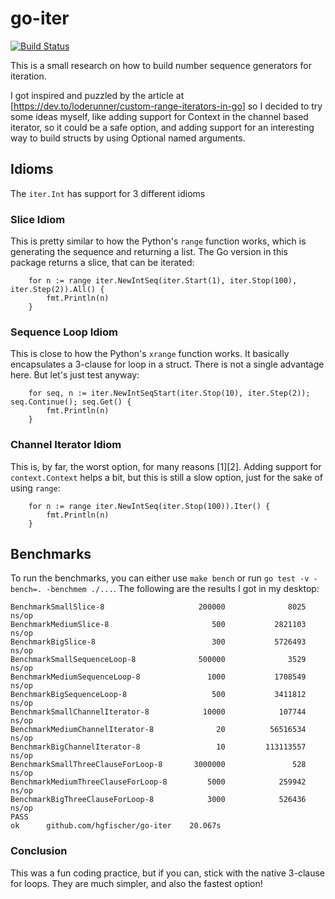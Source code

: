 # go-iter

[![Build Status](https://travis-ci.org/hgfischer/go-iter.svg?branch=master)](https://travis-ci.org/hgfischer/go-iter)

This is a small research on how to build number sequence generators for iteration.

I got inspired and puzzled by the article at [https://dev.to/loderunner/custom-range-iterators-in-go] so I decided to try some ideas myself, like adding support for Context in the channel based iterator, so it could be a safe option, and adding support for an interesting way to build structs by using Optional named arguments.

## Idioms

The `iter.Int` has support for 3 different idioms

### Slice Idiom

This is pretty similar to how the Python's `range` function works, which is generating the sequence and returning a list. The Go version in this package returns a slice, that can be iterated:

```code:go
    for n := range iter.NewIntSeq(iter.Start(1), iter.Stop(100), iter.Step(2)).All() {
        fmt.Println(n)
    }
```

### Sequence Loop Idiom

This is close to how the Python's `xrange` function works. It basically encapsulates a 3-clause for loop in a struct. There is not a single advantage here. But let's just test anyway:

```code:go
    for seq, n := iter.NewIntSeqStart(iter.Stop(10), iter.Step(2)); seq.Continue(); seq.Get() {
        fmt.Println(n)
    }
```

### Channel Iterator Idiom

This is, by far, the worst option, for many reasons [1][2]. Adding support for `context.Context` helps a bit, but this is still a slow option, just for the sake of using `range`:

```code:go
    for n := range iter.NewIntSeq(iter.Stop(100)).Iter() {
        fmt.Println(n)
    }
```

## Benchmarks

To run the benchmarks, you can either use `make bench` or run `go test -v -bench=. -benchmem ./...`. The following are the results I got in my desktop:

```code:go
BenchmarkSmallSlice-8                     200000              8025 ns/op
BenchmarkMediumSlice-8                       500           2821103 ns/op
BenchmarkBigSlice-8                          300           5726493 ns/op
BenchmarkSmallSequenceLoop-8              500000              3529 ns/op
BenchmarkMediumSequenceLoop-8               1000           1708549 ns/op
BenchmarkBigSequenceLoop-8                   500           3411812 ns/op
BenchmarkSmallChannelIterator-8            10000            107744 ns/op
BenchmarkMediumChannelIterator-8              20          56516534 ns/op
BenchmarkBigChannelIterator-8                 10         113113557 ns/op
BenchmarkSmallThreeClauseForLoop-8       3000000               528 ns/op
BenchmarkMediumThreeClauseForLoop-8         5000            259942 ns/op
BenchmarkBigThreeClauseForLoop-8            3000            526436 ns/op
PASS
ok      github.com/hgfischer/go-iter    20.067s
```

### Conclusion

This was a fun coding practice, but if you can, stick with the native 3-clause for loops. They are much simpler, and also the fastest option!